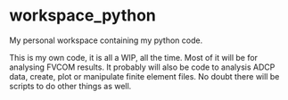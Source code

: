 workspace_python
========

My personal workspace containing my python code.

This is my own code, it is all a WIP, all the time.
Most of it will be for analysing FVCOM results.
It probably will also be code to analysis ADCP data, create, plot or manipulate finite element files.
No doubt there will be scripts to do other things as well.


